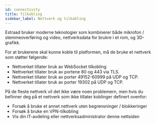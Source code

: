 ```yaml
---
id: connectivity
title: Tilkobling
sidebar_label: Nettverk og tilkobling
---
```


Estraad bruker moderne teknologier som kombinerer både mikrofon / stemmeoverføring og video, nettverksdata for brukre i et rom, og 3D-grafikk.

For at brukerene skal kunne koble til platformen, må de bruke et nettverk som støtter følgende:

- Nettverket tillater bruk av WebSocket tilkobling
- Nettverket tillater bruk av portene 80 og 443 via TLS.
- Nettverket tillater bruk av porter 49152-60999 på UDP og TCP.
- Nettverket tillater bruk av porter 19302 på UDP og TCP.

På de fleste nettverk vil det ikke være noen problemern, men hvis du befinner deg på et nettverk som ikke tillater koblinger definert ovenfor:

- Forsøk å bruke et annet nettverk uten begrensninger / blokkeringer
- Forsøk å bruke en VPN-tilkobling 
- Vis din IT-avdeling eller nettverksadministrator denne nettsiden

